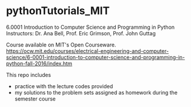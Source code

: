 # pythonTutorials_MIT
6.0001 Introduction to Computer Science and Programming in Python Instructors: Dr. Ana Bell, Prof. Eric Grimson, Prof. John Guttag

Course available on MIT's Open Courseware.
    https://ocw.mit.edu/courses/electrical-engineering-and-computer-science/6-0001-introduction-to-computer-science-and-programming-in-python-fall-2016/index.htm
          
This repo includes 
  * practice with the lecture codes provided 
  * my solutions to the problem sets assigned as homework during the semester course   
